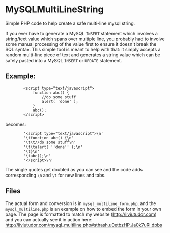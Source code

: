 MySQLMultiLineString
====================

Simple PHP code to help create a safe multi-line mysql string.

If you ever have to generate a MySQL `INSERT` statement which involves a string/text value which spans over multiple line, you probably had to involve some manual processing of the value first to ensure it doesn't break the SQL syntax. This simple tool is meant to help with that: it simply accepts a random multi-line piece of text and generates a string value which can be safely pasted into a MySQL `INSERT` or `UPDATE` statement.

Example:
--------

			<script type="text/javascript">
				function abc() {
					//do some stuff
					alert( 'done' );
				}
				abc();
			</script>


becomes:

			'<script type="text/javascript">\n'
			'\tfunction abc() {\n'
			'\t\t//do some stuff\n'
			'\t\talert( ''done'' );\n'
			'\t}\n'
			'\tabc();\n'
			'</script>\n'

The single quotes get doubled as you can see and the code adds corresponding `\n` and `\t` for new lines and tabs.

Files
-----

The actual form and conversion is in `mysql_multiline_form.php`, and the `mysql_multiline.php` is an example on how to embed the form in your own page. The page is formatted to match my website (http://liviutudor.com) and you can actually see it in action here: http://liviutudor.com/mysql_multiline.php#sthash.u0etbzHP.Ja0k7uRl.dpbs
